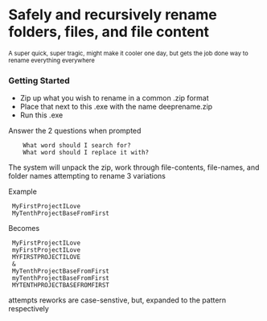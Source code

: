 <h1> Safely and recursively rename folders, files, and file content</h1>
<sub>A super quick, super tragic, might make it cooler one day, but gets the job done way to rename everything everywhere</sub>

<h3>Getting Started</h3>

- Zip up what you wish to rename in a common .zip format
- Place that next to this .exe with the name deeprename.zip
- Run this .exe

Answer the 2 questions when prompted
```
    What word should I search for?
    What word should I replace it with?
```

The system will unpack the zip, work through file-contents, file-names, and folder names attempting to rename 3 variations

Example
``` 
 MyFirstProjectILove
 MyTenthProjectBaseFromFirst
```

Becomes
```
 MyFirstProjectILove
 myFirstProjectILove
 MYFIRSTPROJECTILOVE
 & 
 MyTenthProjectBaseFromFirst
 myTenthProjectBaseFromFirst
 MYTENTHPROJECTBASEFROMFIRST
```

attempts reworks are case-senstive, but, expanded to the pattern respectively

